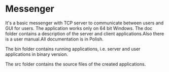 # Messenger
It's a basic messenger with TCP server to communicate between users and GUI for users. 
The application works only on 64 bit Windows.
The doc folder contains a description of the server and client applications.Also there is a user manual.All documentation is in Polish.

The bin folder contains running applications, i.e. server and user applications in binary version.

The src folder contains the source files of the created applications.
